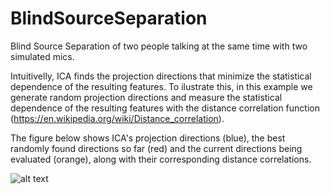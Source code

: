 # BlindSourceSeparation
Blind Source Separation of two people talking at the same time with two simulated mics.

Intuitivelly, ICA finds the projection directions that minimize the statistical dependence of the resulting features. To ilustrate this, in this example we generate random projection directions and measure the statistical dependence of the resulting features with the distance correlation function (https://en.wikipedia.org/wiki/Distance_correlation).

The figure below shows ICA's projection directions (blue), the best randomly found directions so far (red) and the current directions being evaluated (orange), along with their corresponding distance correlations.

![alt text](https://github.com/lopeLH/BlindSourceSeparation/blob/master/movie.gif?raw=true)
